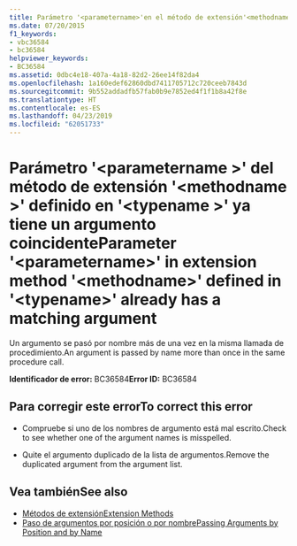 ```yaml
---
title: Parámetro '<parametername>'en el método de extensión'<methodname>'definido en'<typename>' tiene ya un argumento coincidente
ms.date: 07/20/2015
f1_keywords:
- vbc36584
- bc36584
helpviewer_keywords:
- BC36584
ms.assetid: 0dbc4e18-407a-4a18-82d2-26ee14f82da4
ms.openlocfilehash: 1a160edef62860dbd7411705712c720ceeb7843d
ms.sourcegitcommit: 9b552addadfb57fab0b9e7852ed4f1f1b8a42f8e
ms.translationtype: HT
ms.contentlocale: es-ES
ms.lasthandoff: 04/23/2019
ms.locfileid: "62051733"
---
```

# <a name="parameter-parametername-in-extension-method-methodname-defined-in-typename-already-has-a-matching-argument"></a><span data-ttu-id="1ad87-102">Parámetro '\<parametername >' del método de extensión '\<methodname >' definido en '\<typename >' ya tiene un argumento coincidente</span><span class="sxs-lookup"><span data-stu-id="1ad87-102">Parameter '\<parametername>' in extension method '\<methodname>' defined in '\<typename>' already has a matching argument</span></span>
<span data-ttu-id="1ad87-103">Un argumento se pasó por nombre más de una vez en la misma llamada de procedimiento.</span><span class="sxs-lookup"><span data-stu-id="1ad87-103">An argument is passed by name more than once in the same procedure call.</span></span>  
  
 <span data-ttu-id="1ad87-104">**Identificador de error:** BC36584</span><span class="sxs-lookup"><span data-stu-id="1ad87-104">**Error ID:** BC36584</span></span>  
  
## <a name="to-correct-this-error"></a><span data-ttu-id="1ad87-105">Para corregir este error</span><span class="sxs-lookup"><span data-stu-id="1ad87-105">To correct this error</span></span>  
  
- <span data-ttu-id="1ad87-106">Compruebe si uno de los nombres de argumento está mal escrito.</span><span class="sxs-lookup"><span data-stu-id="1ad87-106">Check to see whether one of the argument names is misspelled.</span></span>  
  
- <span data-ttu-id="1ad87-107">Quite el argumento duplicado de la lista de argumentos.</span><span class="sxs-lookup"><span data-stu-id="1ad87-107">Remove the duplicated argument from the argument list.</span></span>  
  
## <a name="see-also"></a><span data-ttu-id="1ad87-108">Vea también</span><span class="sxs-lookup"><span data-stu-id="1ad87-108">See also</span></span>

- [<span data-ttu-id="1ad87-109">Métodos de extensión</span><span class="sxs-lookup"><span data-stu-id="1ad87-109">Extension Methods</span></span>](../../visual-basic/programming-guide/language-features/procedures/extension-methods.md)
- [<span data-ttu-id="1ad87-110">Paso de argumentos por posición o por nombre</span><span class="sxs-lookup"><span data-stu-id="1ad87-110">Passing Arguments by Position and by Name</span></span>](../../visual-basic/programming-guide/language-features/procedures/passing-arguments-by-position-and-by-name.md)
